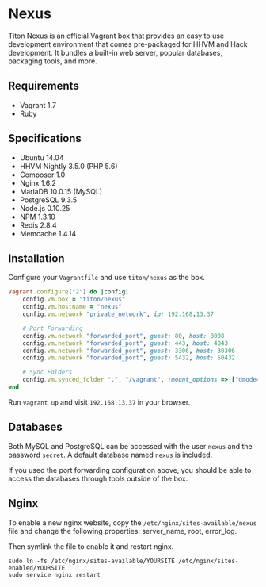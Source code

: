 # Nexus #

Titon Nexus is an official Vagrant box that provides an easy to use development environment 
that comes pre-packaged for HHVM and Hack development. It bundles a built-in web server, 
popular databases, packaging tools, and more.

## Requirements ##

* Vagrant 1.7
* Ruby

## Specifications ##

* Ubuntu 14.04
* HHVM Nightly 3.5.0 (PHP 5.6)
* Composer 1.0
* Nginx 1.6.2
* MariaDB 10.0.15 (MySQL)
* PostgreSQL 9.3.5
* Node.js 0.10.25
* NPM 1.3.10
* Redis 2.8.4
* Memcache 1.4.14

## Installation ##

Configure your `Vagrantfile` and use `titon/nexus` as the box.

```ruby
Vagrant.configure("2") do |config|
    config.vm.box = "titon/nexus"
    config.vm.hostname = "nexus"
    config.vm.network "private_network", ip: 192.168.13.37

    # Port Forwarding
    config.vm.network "forwarded_port", guest: 80, host: 8008
    config.vm.network "forwarded_port", guest: 443, host: 4043
    config.vm.network "forwarded_port", guest: 3306, host: 30306
    config.vm.network "forwarded_port", guest: 5432, host: 50432

    # Sync Folders
    config.vm.synced_folder ".", "/vagrant", :mount_options => ["dmode=777", "fmode=666"]
end
```

Run `vagrant up` and visit `192.168.13.37` in your browser.

## Databases ##

Both MySQL and PostgreSQL can be accessed with the user `nexus` and the password `secret`. 
A default database named `nexus` is included.
 
If you used the port forwarding configuration above, you should be able to access the databases through tools outside of the box.

## Nginx ##

To enable a new nginx website, copy the `/etc/nginx/sites-available/nexus` file and change the following properties: 
server_name, root, error_log.

Then symlink the file to enable it and restart nginx.

```
sudo ln -fs /etc/nginx/sites-available/YOURSITE /etc/nginx/sites-enabled/YOURSITE
sudo service nginx restart
```